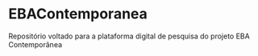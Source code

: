 # EBAContemporanea
Repositório voltado para a plataforma digital de pesquisa do projeto EBA Contemporânea
